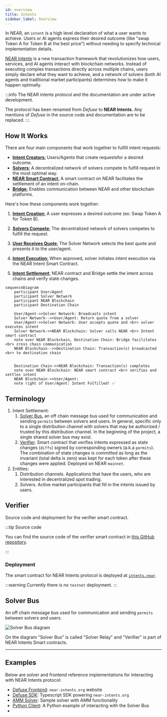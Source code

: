 ```yaml
---
id: overview
title: Intents
sidebar_label: Overview
---
```


In NEAR, an `intent` is a high level declaration of what a user wants to achieve. Users or AI agents express their desired outcome (like "swap Token A for Token B at the best price") without needing to specify technical implementation details. 

[NEAR Intents](https://near.org/blog/introducing-near-intents/) is a new transaction framework that revolutionizes how users, services, and AI agents interact with blockchain networks. Instead of executing complex transactions directly across multiple chains, users simply declare what they want to achieve, and a network of solvers (both AI agents and traditional market participants) determines how to make it happen optimally.

:::info
The NEAR intents protocol and the documentation are under active development.

The protocol has been renamed from _Defuse_ to **NEAR Intents**.
Any mentions of _Defuse_ in the source code and documentation are to be replaced.
:::

## How It Works

There are four main components that work together to fulfill intent requests:

- [**Intent Creators**:](#intents) Users/Agents that create requestsfor a desired outcome.
- [**Solvers**:](#solvers) A decentralized network of solvers compete to fulfill request in the most optimal way.
- [**NEAR Smart Contract**:](#near-intent-smart-contract) A smart contract on NEAR facilitates the settlement of an intent on-chain.
- [**Bridge**:](#bridge) Enables communication between NEAR and other blockchain platforms.

Here's how these components work together:

1. [**Intent Creation**:](#intent) A user expresses a desired outcome (ex: Swap Token A for Token B).

2. [**Solvers Compete**:](#solvers-compete) The decentralized network of solvers competes to fulfill the request.

3. [**User Receives Quote**:](#user-receives-quote) The Solver Network selects the best quote and presents it to the user/agent.

4. [**Intent Execution**:](#intent-execution) When approved, solver initiates intent execution via the NEAR Intent Smart Contract.

5. [**Intent Settlement**:](#intent-settlement) NEAR contract and Bridge settle the intent across chains and verify state changes.

```mermaid
sequenceDiagram
    participant User/Agent
    participant Solver Network
    participant NEAR Blockchain
    participant Destination Chain

    User/Agent->>Solver Network: Broadcasts intent
    Solver Network-->>User/Agent: Return quote from a solver
    User/Agent->>Solver Network: User accepts quote and <br> solver executes intent
    Solver Network->>NEAR Blockchain: Solver calls NEAR <br> Intent smart contract
    note over NEAR Blockchain, Destination Chain: Bridge facilitates <br> cross chain communication
    NEAR Blockchain-->>Destination Chain: Transaction(s) broadcasted <br> to destination chain


    Destination Chain->>NEAR Blockchain: Transaction(s) completes
    note over NEAR Blockchain: NEAR smart contract <br> verifies and settles intent
    NEAR Blockchain->>User/Agent: 
    note right of User/Agent: Intent Fulfilled! ✅
```

## Terminology

1. Intent Settlement:
   1. [Solver Bus.](#solver-bus) an off chain message bus used for communication and sending `permits` between solvers and users. In general, specific only to a single distribution channel with solvers that may be authorized / trusted by this distribution channel. In the beginning of the project, a single shared solver bus may exist.
   2. [Verifier](#verifier). Smart contract that verifies intents expressed as state changes (`diffs`) signed by corresponding owners (a.k.a `permits`). The combination of state changes is committed as long as the invariant (total delta is zero) was kept for each token after these changes were applied. Deployed on NEAR `mainnet`.
2. Entities:
   1. Distribution channels. Applications that have the users, who are interested in decentralized spot trading.
   2. Solvers. Active market participants that fill in the intents issued by users.


## Verifier

Source code and deployment for the verifier smart contract.

:::tip Source code

You can find the source code of the verifier smart contract in [this GitHub repository](https://github.com/near/intents).

:::

### Deployment

The smart contract for NEAR Intents protocol is deployed at [`intents.near`](https://nearblocks.io/address/intents.near).

:::warning
Currently there is no `testnet` deployment.
:::

## Solver Bus

An off chain message bus used for communication and sending `permits` between solvers and users.

![Solver Bus diagram](/docs/assets/intents/solver-relay-v2-user-docs.jpg)

On the diagram "Solver Bus" is called "Solver Relay" and "Verifier" is part of NEAR Intents Smart contracts.

---

## Examples

Below are solver and frontend reference implementations for interacting with NEAR Intents protocol:

- [Defuse Frontend](https://github.com/defuse-protocol/defuse-frontend): `near-intents.org` website
- [Defuse SDK](https://github.com/defuse-protocol/defuse-sdk): Typescript SDK powering `near-intents.org`
- [AMM Solver](https://github.com/defuse-protocol/near-intents-amm-solver): Sample solver with AMM functionality
- [Python Client](https://github.com/referencedev/test-intent): A Python example of interacting with the Solver Bus
-